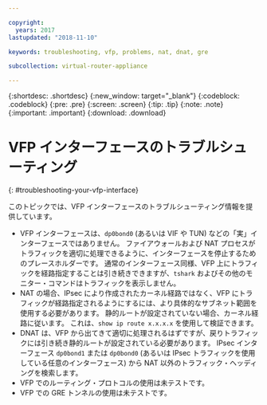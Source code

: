 ```yaml
---

copyright:
  years: 2017
lastupdated: "2018-11-10"

keywords: troubleshooting, vfp, problems, nat, dnat, gre

subcollection: virtual-router-appliance

---
```


{:shortdesc: .shortdesc}
{:new_window: target="_blank"}
{:codeblock: .codeblock}
{:pre: .pre}
{:screen: .screen}
{:tip: .tip}
{:note: .note}
{:important: .important}
{:download: .download}

# VFP インターフェースのトラブルシューティング
{: #troubleshooting-your-vfp-interface}

このトピックでは、VFP インターフェースのトラブルシューティング情報を提供しています。

* VFP インターフェースは、`dp0bond0` (あるいは VIF や TUN) などの「実」インターフェースではありません。 ファイアウォールおよび NAT プロセスがトラフィックを適切に処理できるように、インターフェースを停止するためのプレースホルダーです。 通常のインターフェース同様、VFP 上にトラフィックを経路指定することは引き続きできますが、`tshark` およびその他のモニター・コマンドはトラフィックを表示しません。
* NAT の場合、IPsec により作成されたカーネル経路ではなく、VFP にトラフィックが経路指定されるようにするには、より具体的なサブネット範囲を使用する必要があります。 静的ルートが設定されていない場合、カーネル経路に従います。 これは、`show ip route x.x.x.x` を使用して検証できます。
* DNAT は、VFP から出てきて適切に処理されるはずですが、戻りトラフィックには引き続き静的ルートが設定されている必要があります。 IPsec インターフェース `dp0bond1` または `dp0bond0` (あるいは IPsec トラフィックを使用している任意のインターフェース) から NAT 以外のトラフィック・ヘッディングを検索します。
* VFP でのルーティング・プロトコルの使用は未テストです。
* VFP での GRE トンネルの使用は未テストです。
